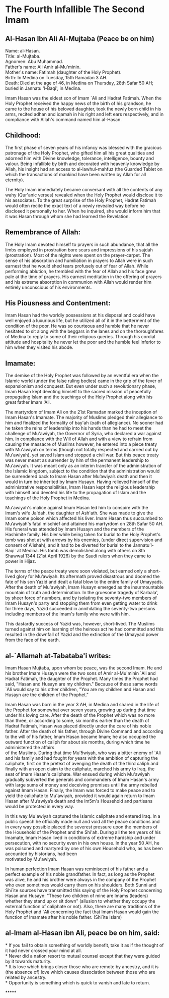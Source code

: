 The Fourth Infallible The Second Imam
=====================================

Al-Hasan Ibn Ali Al-Mujtaba (Peace be on him)
---------------------------------------------

Name: al-Hasan.  
 Title: al-Mujtaba.  
 Agnomen: Abu Muhammad.  
 Father's name: Ali Amir al-Mu'minin.  
 Mother's name: Fatimah (daughter of the Holy Prophet).  
 Birth: In Medina on Tuesday, 15th Ramadan 3 AH.  
 Death: Died at the age of 46, in Medina on Thursday, 28th Safar 50 AH;
buried in Jannatu 'l-Baqi', in Medina.

Imam Hasan was the eldest son of Imam \`Ali and Hadrat Fatimah. When the
Holy Prophet received the happy news of the birth of his grandson, he
came to the house of his beloved daughter, took the newly born child in
his arms, recited adhan and iqamah in his right and left ears
respectively, and in compliance with Allah's command named him al-Hasan.

Childhood:
----------

The first phase of seven years of his infancy was blessed with the
gracious patronage of the Holy Prophet, who gifted him all his great
qualities and adorned him with Divine knowledge, tolerance,
intelligence, bounty and valour. Being infallible by birth and decorated
with heavenly knowledge by Allah, his insight had an access to
al-lawhul-mahfuz (the Guarded Tablet on which the transactions of
mankind have been written by Allah for all eternity).

The Holy Imam immediately became conversant with all the contents of any
wahy (Qur'anic verses) revealed when the Holy Prophet would disclose it
to his associates. To the great surprise of the Holy Prophet, Hadrat
Fatimah would often recite the exact text of a newly revealed way before
he disclosed it personally to her. When he inquired, she would inform
him that it was Hasan through whom she had learned the Revelation.

Remembrance of Allah:
---------------------

The Holy Imam devoted himself to prayers in such abundance, that all the
limbs employed in prostration bore scars and impressions of his sajdah
(prostration). Most of the nights were spent on the prayer-carpet. The
sense of his absorption and humiliation in prayers to Allah were in such
earnest that he would shed tears profusely out of fear of Allah. While
performing ablution, he trembled with the fear of Allah and his face
grew pale at the time of prayers. His earnest meditation in the offering
of prayers and his extreme absorption in communion with Allah would
render him entirely unconscious of his environments.

His Piousness and Contentment:
------------------------------

Imam Hasan had the worldly possessions at his disposal and could have
well enjoyed a luxurious life, but he utilized all of it in the
betterment of the condition of the poor. He was so courteous and humble
that he never hesitated to sit along with the beggars in the lanes and
on the thoroughfares of Medina to reply to some of their religious
queries. Through his cordial attitude and hospitality he never let the
poor and the humble feel inferior to him when they visited his abode.

Imamate:
--------

The demise of the Holy Prophet was followed by an eventful era when the
Islamic world (under the false ruling bodies) came in the grip of the
fever of expansionism and conquest. But even under such a revolutionary
phase, Imam Hasan kept devoting himself to the sacred mission of
peacefully propagating Islam and the teachings of the Holy Prophet along
with his great father Imam 'Ali.

The martyrdom of Imam Ali on the 21st Ramadan marked the inception of
Imam Hasan's Imamate. The majority of Muslims pledged their allegiance
to him and finalized the formality of bay'ah (oath of allegiance). No
sooner had he taken the reins of leadership into his hands than he had
to meet the challenge of Mu'awiyah, the Governor of Syria, who declared
a war against him. In compliance with the Will of Allah and with a view
to refrain from causing the massacre of Muslims however, he entered into
a piece treaty with Mu'awiyah on terms (though not totally respected and
carried out by Mu'awiyah), yet saved Islam and stopped a civil war. But
this peace treaty was never meant as surrender by him of the permanent
leadership to Mu'awiyah. It was meant only as an interim transfer of the
administration of the Islamic kingdom, subject to the condition that the
administration would be surrendered back to Imam Hasan after Mu’awiya’s
death and then it would in turn be inherited by Imam Husayn. Having
relieved himself of the administrative responsibilities, Imam Hasan kept
the religious leadership with himself and devoted his life to the
propagation of Islam and the teachings of the Holy Prophet in Medina.

Mu'awiyah's malice against Imam Hasan led him to conspire with the
Imam's wife Ja'dah, the daughter of Ash'ath. She was made to give the
Imam some poison which affected his liver. Imam Hasan thus succumbed to
Mu’awiyah's fatal mischief and attained his martyrdom on 28th Safar 50
AH. His funeral was attended by Imam Husayn and the members of the
Hashimite family. His bier while being taken for burial to the Holy
Prophet's tomb was shot at with arrows by his enemies, (under direct
supervision and consent of A'ishah), and it had to be diverted for
burial to the Jannatu’l-Baqi\` at Medina. His tomb was demolished along
with others on 8th Shawwal 1344 (21st April 1926) by the Saudi rulers
when they came to power in Hijaz.

The terms of the peace treaty were soon violated, but earned only a
short-lived glory for Mu’awiyah. Its aftermath proved disastrous and
doomed the fate of his son Yazid and dealt a fatal blow to the entire
family of Umayyads. After the death of Mu'awiyah, Imam Husayn emerged as
the insurmountable mountain of truth and determination. In the gruesome
tragedy of Karbala', by sheer force of numbers, and by isolating the
seventy-two members of Imam Husayn's party and stopping them from even
getting water to drink for three days, Yazid succeeded in annihilating
the seventy-two persons including members of the Imam's family who were
with him.

This dastardly success of Yazid was, however, short-lived. The Muslims
turned against him on learning of the heinous act he had committed and
this resulted in the downfall of Yazid and the extinction of the Umayyad
power from the face of the earth.

al-\`Allamah at-Tabataba'i writes:
----------------------------------

Imam Hasan Mujtaba, upon whom be peace, was the second Imam. He and his
brother Imam Husayn were the two sons of Amir al-Mu'minin \`Ali and
Hadrat Fatimah, the daughter of the Prophet. Many times the Prophet had
said, "Hasan and Husayn are my children." Because of these same words
\`Ali would say to his other children, "You are my children and Hasan
and Husayn are the children of the Prophet."

Imam Hasan was born in the year 3 AH, in Medina and shared in the life
of the Prophet for somewhat over seven years, growing up during that
time under his loving care. After the death of the Prophet which was no
more than three, or according to some, six months earlier than the death
of Hadrat Fatimah, Hasan was placed directly under the care of his noble
father. After the death of his father, through Divine Command and
according to the will of his father, Imam Hasan became Imam; he also
occupied the outward function of caliph for about six months, during
which time he administered the affairs  
 of the Muslims. During that time Mu'5wiyah, who was a bitter enemy of
\`Ali and his family and had fought for years with the ambition of
capturing the caliphate, first on the pretext of avenging the death of
the third caliph and finally with an open claim to the caliphate,
marched his army to Iraq, the seat of Imam Hasan's caliphate. War ensued
during which Mu'awiyah gradually subverted the generals and commanders
of Imam Hasan's army with large sums of money and deceiving promises
until the army rebelled against Imam Hasan. Finally, the Imam was forced
to make peace and to yield the caliphate to Mu'awiyah, provided it would
again return to Imam Hasan after Mu’awiya’s death and the Im5m's
Household and partisans would be protected in every way.

In this way Mu'awiyah captured the Islamic caliphate and entered Iraq.
In a public speech he officially made null and void all the peace
conditions and in every way possible placed the severest pressure upon
the members of the Household of the Prophet and the Shi'ah. During all
the ten years of his Imamate, Imam Hasan lived in conditions of extreme
hardship and under persecution, with no security even in his own house.
In the year 50 AH, he was poisoned and martyred by one of his own
Household who, as has been accounted by historians, had been  
 motivated by Mu'awiyah.

In human perfection Imam Hasan was reminiscent of his father and a
perfect example of his noble grandfather. In fact, as long as the
Prophet was alive, he and his brother were always in the company of the
Prophet who even sometimes would carry them on his shoulders. Both Sunni
and Shi\`ite sources have transmitted this saying of the Holy Prophet
concerning Hasan and Husayn: "These two children of mine are Imams
(leaders) whether they stand up or sit down" (allusion to whether they
occupy the external function of caliphate or not). Also, there are many
traditions of the Holy Prophet and \`Ali concerning the fact that Imam
Hasan would gain the function of Imamate after his noble father.
(Shi\`ite Islam)

al-Imam al-Hasan ibn Ali, peace be on him, said:
------------------------------------------------

\* If you fail to obtain something of worldly benefit, take it as if the
thought of it had never crossed your mind at all.  
 \* Never did a nation resort to mutual counsel except that they were
guided by it towards maturity.  
 \* It is love which brings closer those who are remote by ancestry, and
it is (the absence of) love which causes dissociation between those who
are related by ancestry.  
 \* Opportunity is something which is quick to vanish and late to
return.

\*\*\*\*\*


